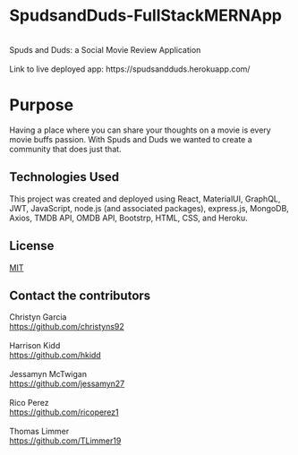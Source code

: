 # SpudsandDuds-FullStackMERNApp
<br>
Spuds and Duds: a Social Movie Review Application<br><br>
Link to live deployed app: https://spudsandduds.herokuapp.com/

# Purpose
Having a place where you can share your thoughts on a movie is every movie buffs passion. With Spuds and Duds we wanted to create a community that does just that.

## Technologies Used
This project was created and deployed using React, MaterialUI, GraphQL, JWT, JavaScript, node.js (and associated packages), express.js, MongoDB, Axios, TMDB API, OMDB API, Bootstrp, HTML, CSS, and Heroku. 

## License
[MIT](https://choosealicense.com/licenses/mit/)
<br>

## Contact the contributors
Christyn Garcia <br>
https://github.com/christyns92
<br><br>
Harrison Kidd <br>
https://github.com/hkidd
<br><br>
Jessamyn McTwigan <br>
https://github.com/jessamyn27
<br><br>
Rico Perez <br>
https://github.com/ricoperez1
<br><br>
Thomas Limmer <br>
https://github.com/TLimmer19